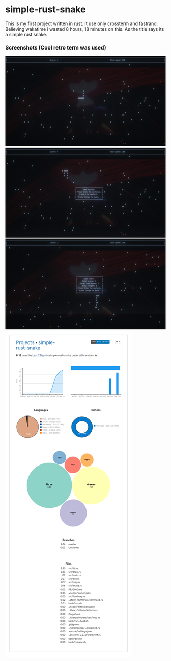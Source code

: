 # simple-rust-snake
This is my first project written in rust. It use only crossterm and fastrand. Believing wakatime i wasted 8 hours, 18 minutes on this. As the title says its a simple rust snake.
### Screenshots (Cool retro term was used)
![Game picture](./md/Screenshot_20240312_195955.png)
![Game paused picture](./md/Screenshot_20240312_200027.png)
![Game over picture](./md/Screenshot_20240312_200138.png)
![Wakatime stats picture](./md/screencapture-wakatime-projects-simple-rust-snake-2024-03-12-20_09_12.png)
